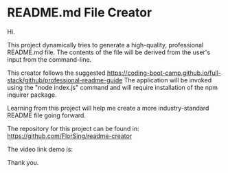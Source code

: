 # README.md File Creator 


 Hi. 
 
 This project dynamically tries to generate a high-quality, professional README.md file. 
 The contents of the file will be derived from the user's input from the command-line.
 
 This creator follows the suggested https://coding-boot-camp.github.io/full-stack/github/professional-readme-guide 
 The application will be invoked using the "node index.js" command and will require installation of the npm inquirer package.
 
 Learning from this project will help me create a more industry-standard README file going forward. 
 
 The repository for this project can be found in:
 https://github.com/FlorSing/readme-creator
 
 
 The video link demo is:
 
 
 
 Thank you.
 
 
